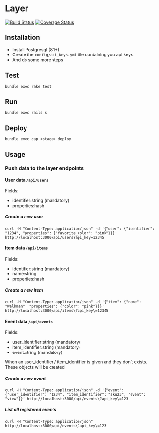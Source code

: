 # Layer

[![Build Status](https://travis-ci.org/Willianvdv/layer.png)](https://travis-ci.org/Willianvdv/layer)
[![Coverage Status](https://coveralls.io/repos/Willianvdv/layer/badge.png?branch=master)](https://coveralls.io/r/Willianvdv/layer?branch=master)

## Installation

- Install Postgresql (8.1+)
- Create the `config/api_keys.yml` file containing you api keys
- And do some more steps

## Test
```
bundle exec rake test
```

## Run
```
bundle exec rails s
```

## Deploy

```
bundle exec cap <stage> deploy
```

## Usage

### Push data to the layer endpoints

#### User data `/api/users`

Fields:
- identifier:string (mandatory)
- properties:hash

##### Create a new user
```
curl -H "Content-Type: application/json" -d '{"user": {"identifier": "1234", "properties": {"favorite_color": "pink"}}}' http://localhost:3000/api/users?api_key=12345
```

#### Item data `/api/items`

Fields:
- identifier:string (mandatory)
- name:string
- properties:hash

##### Create a new item
```
curl -H "Content-Type: application/json" -d '{"item": {"name": "Walkman", "properties": {"color": "pink"}}}' http://localhost:3000/api/items\?api_key\=12345
```

#### Event data `/api/events`

Fields:
- user_identifier:string (mandatory)
- item_identifier:string (mandatory)
- event:string (mandatory)

When an user_identifier / item_identifier is given and they don't exists. These objects will be created

##### Create a new event

```
curl -H "Content-Type: application/json" -d '{"event": {"user_identifier": "1234", "item_identifier": "sku23", "event": "view"}}' http://localhost:3000/api/events\?api_key\=123
```

##### List all registered events

```
curl -H "Content-Type: application/json" http://localhost:3000/api/events\?api_key\=123
```
